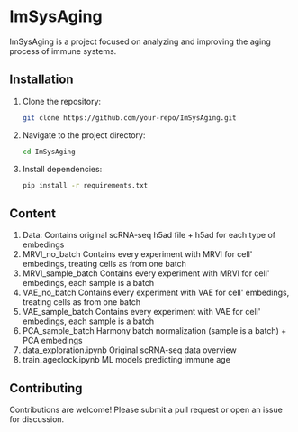 # ImSysAging

ImSysAging is a project focused on analyzing and improving the aging process of immune systems. 

## Installation
1. Clone the repository:
    ```bash
    git clone https://github.com/your-repo/ImSysAging.git
    ```
2. Navigate to the project directory:
    ```bash
    cd ImSysAging
    ```
3. Install dependencies:
    ```bash
    pip install -r requirements.txt
    ```

## Content
1. Data:
   Contains original scRNA-seq h5ad file + h5ad for each type of embedings
2. MRVI_no_batch
   Contains every experiment with MRVI for cell' embedings, treating cells as from one batch
3. MRVI_sample_batch
   Contains every experiment with MRVI for cell' embedings, each sample is a batch
4. VAE_no_batch
   Contains every experiment with VAE for cell' embedings, treating cells as from one batch
5. VAE_sample_batch
   Contains every experiment with VAE for cell' embedings, each sample is a batch
6. PCA_sample_batch
   Harmony batch normalization (sample is a batch) + PCA embedings
7. data_exploration.ipynb
   Original scRNA-seq data overview
8. train_ageclock.ipynb
   ML models predicting immune age 

## Contributing
Contributions are welcome! Please submit a pull request or open an issue for discussion.
